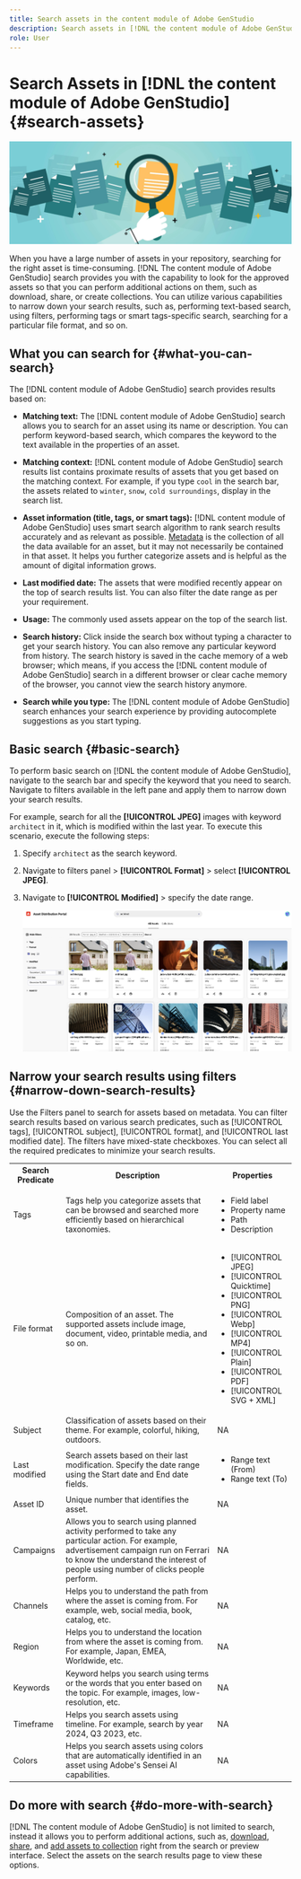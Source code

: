 ```yaml
---
title: Search assets in the content module of Adobe GenStudio
description: Search assets in [!DNL the content module of Adobe GenStudio]
role: User
---
```


# Search Assets in [!DNL the content module of Adobe GenStudio] {#search-assets}

![Share assets banner image](assets/search.png)

When you have a large number of assets in your repository, searching for the right asset is time-consuming. [!DNL The content module of Adobe GenStudio] search provides you with the capability to look for the approved assets so that you can perform additional actions on them, such as download, share, or create collections. You can utilize various capabilities to narrow down your search results, such as, performing text-based search, using filters, performing tags or smart tags-specific search, searching for a particular file format, and so on.

## What you can search for  {#what-you-can-search}

The [!DNL content module of Adobe GenStudio] search provides results based on: 

* **Matching text:** The [!DNL content module of Adobe GenStudio] search allows you to search for an asset using its name or description. You can perform keyword-based search, which compares the keyword to the text available in the properties of an asset. 

* **Matching context:** [!DNL content module of Adobe GenStudio] search results list contains proximate results of assets that you get based on the matching context. For example, if you type `cool` in the search bar, the assets related to `winter`, `snow`, `cold surroundings`, display in the search list. 

* **Asset information (title, tags, or smart tags):** [!DNL content module of Adobe GenStudio] uses smart search algorithm to rank search results accurately and as relevant as possible. [Metadata](#asset-properties.md) is the collection of all the data available for an asset, but it may not necessarily be contained in that asset. It helps you further categorize assets and is helpful as the amount of digital information grows. 

* **Last modified date:** The assets that were modified recently appear on the top of search results list. You can also filter the date range as per your requirement. 

* **Usage:** The commonly used assets appear on the top of the search list.

* **Search history:** Click inside the search box without typing a character to get your search history. You can also remove any particular keyword from history. The search history is saved in the cache memory of a web browser; which means, if you access the [!DNL content module of Adobe GenStudio] search in a different browser or clear cache memory of the browser, you cannot view the search history anymore.

* **Search while you type:** The [!DNL content module of Adobe GenStudio] search enhances your search experience by providing autocomplete suggestions as you start typing.

## Basic search {#basic-search}

To perform basic search on [!DNL the content module of Adobe GenStudio], navigate to the search bar and specify the keyword that you need to search. Navigate to filters available in the left pane and apply them to narrow down your search results. 

For example, search for all the **[!UICONTROL JPEG]** images with keyword `architect` in it, which is modified within the last year. To execute this scenario, execute the following steps: 

1. Specify `architect` as the search keyword.

1. Navigate to filters panel > **[!UICONTROL Format]** > select **[!UICONTROL JPEG]**. 

1. Navigate to **[!UICONTROL Modified]** > specify the date range. 

    ![Basic search](assets/basic-search.png)

## Narrow your search results using filters {#narrow-down-search-results}

Use the Filters panel to search for assets based on metadata. You can filter search results based on various search predicates, such as [!UICONTROL tags], [!UICONTROL subject], [!UICONTROL format], and [!UICONTROL last modified date]. The filters have mixed-state checkboxes. You can select all the required predicates to minimize your search results. 

<table>
    <tbody>
     <tr>
      <th><strong>Search Predicate</strong></th>
      <th><strong>Description</strong></th>
      <th><strong>Properties</strong></th>
     </tr>
     <tr>
      <td>Tags</td>
      <td>Tags help you categorize assets that can be browsed and searched more efficiently based on hierarchical taxonomies.</td>
      <td>
        <ul>
            <li>Field label</li>
            <li>Property name</li>
            <li>Path</li>
            <li>Description</li>
        </ul>
      </td>
     </tr>
     <tr>
      <td>File format</td>
      <td>Composition of an asset. The supported assets include image, document, video, printable media, and so on.</td>
      <td>
        <ul>
            <li>[!UICONTROL JPEG]</li> 
            <li>[!UICONTROL Quicktime]</li> 
            <li>[!UICONTROL PNG]</li> 
            <li>[!UICONTROL Webp]</li> 
            <li>[!UICONTROL MP4]</li> 
            <li>[!UICONTROL Plain]</li> 
            <li>[!UICONTROL PDF]</li>
            <li>[!UICONTROL SVG + XML]</li>
        </ul>
      </td>
     </tr>
     <tr>
      <td>Subject</td>
      <td>Classification of assets based on their theme. For example, colorful, hiking, outdoors.</td>
      <td>NA</td>
     </tr>
     <tr>
      <td>Last modified</td>
      <td>Search assets based on their last modification. Specify the date range using the Start date and End date fields.</td>
      <td>
        <ul>
            <li>Range text (From)</li> 
            <li>Range text (To) </li>
        </ul>
      </td>
     </tr>    
     <tr>
      <td>Asset ID</td>
      <td>Unique number that identifies the asset.</td>
      <td>NA</td>
     </tr>
     <tr>
      <td> Campaigns </td>
      <td> Allows you to search using planned activity performed to take any particular action. For example, advertisement campaign run on Ferrari to know the understand the interest of people using number of clicks people perform.</td>
      <td>NA</td>
     </tr>
     <tr>
      <td> Channels </td>
      <td> Helps you to understand the path from where the asset is coming from. For example, web, social media, book, catalog, etc.</td>
      <td>NA</td>
     </tr>
     <tr>
      <td> Region </td>
      <td> Helps you to understand the location from where the asset is coming from. For example, Japan, EMEA, Worldwide, etc.</td>
      <td>NA</td>
     </tr>
     <tr>
      <td> Keywords </td>
      <td> Keyword helps you search using terms or the words that you enter based on the topic. For example, images, low-resolution, etc.</td>
      <td>NA</td>
     </tr>
     <tr>
      <td> Timeframe </td>
      <td> Helps you search assets using timeline. For example, search by year 2024, Q3 2023, etc.</td>
      <td>NA</td>
     </tr>
     <tr>
      <td> Colors </td>
      <td> Helps you search assets using colors that are automatically identified in an asset using Adobe's Sensei AI capabilities.</td>
      <td>NA</td>
     </tr>  
    </tbody>
   </table>

## Do more with search {#do-more-with-search}

[!DNL The content module of Adobe GenStudio] is not limited to search, instead it allows you to perform additional actions, such as, [download](download-assets.md), [share](share-assets-as-a-link.md), and [add assets to collection](manage-collections.md) right from the search or preview interface. Select the assets on the search results page to view these options. 
